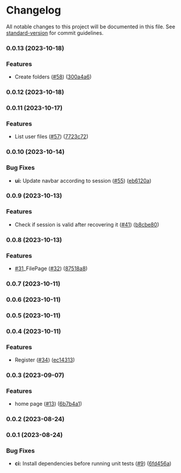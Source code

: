 # Changelog

All notable changes to this project will be documented in this file. See [standard-version](https://github.com/conventional-changelog/standard-version) for commit guidelines.

### 0.0.13 (2023-10-18)


### Features

* Create folders ([#58](https://github.com/hawks-atlanta/frontend-react/issues/58)) ([300a4a6](https://github.com/hawks-atlanta/frontend-react/commit/300a4a6038b915bacafbf21ea9763a875bfb2446))

### 0.0.12 (2023-10-18)

### 0.0.11 (2023-10-17)


### Features

* List user files ([#57](https://github.com/hawks-atlanta/frontend-react/issues/57)) ([7723c72](https://github.com/hawks-atlanta/frontend-react/commit/7723c727df54e62222bbe35648a64d81f3451a8d))

### 0.0.10 (2023-10-14)


### Bug Fixes

* **ui:** Update navbar according to session ([#55](https://github.com/hawks-atlanta/frontend-react/issues/55)) ([eb6120a](https://github.com/hawks-atlanta/frontend-react/commit/eb6120a5c5ad9725135f8bfda6b84617bc1eb6db))

### 0.0.9 (2023-10-13)


### Features

* Check if session is valid after recovering it ([#41](https://github.com/hawks-atlanta/frontend-react/issues/41)) ([b8cbe80](https://github.com/hawks-atlanta/frontend-react/commit/b8cbe804a596ccd87234573201947b68c87ecb4a))

### 0.0.8 (2023-10-13)


### Features

* [#31](https://github.com/hawks-atlanta/frontend-react/issues/31)_FilePage ([#32](https://github.com/hawks-atlanta/frontend-react/issues/32)) ([87518a8](https://github.com/hawks-atlanta/frontend-react/commit/87518a8c860463322501d658b074387fee1eff74))

### 0.0.7 (2023-10-11)

### 0.0.6 (2023-10-11)

### 0.0.5 (2023-10-11)

### 0.0.4 (2023-10-11)


### Features

* Register ([#34](https://github.com/hawks-atlanta/frontend-react/issues/34)) ([ec14313](https://github.com/hawks-atlanta/frontend-react/commit/ec1431351cb06b94d4946c000bee58d835ae71f3))

### 0.0.3 (2023-09-07)


### Features

* home page ([#13](https://github.com/hawks-atlanta/frontend-react/issues/13)) ([6b7b4a1](https://github.com/hawks-atlanta/frontend-react/commit/6b7b4a10fb31cba5bc0f5e30404904cc9cd48200))

### 0.0.2 (2023-08-24)

### 0.0.1 (2023-08-24)


### Bug Fixes

* **ci:** Install dependencies before running unit tests ([#9](https://github.com/hawks-atlanta/frontend-react/issues/9)) ([6fd456a](https://github.com/hawks-atlanta/frontend-react/commit/6fd456a8fd49f774211877ab3ec82400d1eaf9b7))
